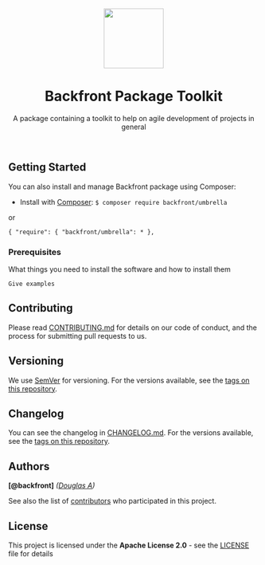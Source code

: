 <br>

<p align="center">
  <a href="https://github.com/BackFront/backfront-package/">
    <img src="https://cdn.dribbble.com/users/201004/screenshots/1854521/logo_folio_bf.jpg" alt="" width=120 height=120>
  </a>

  <h1 align="center">Backfront Package Toolkit</h1>

  <p align="center">A package containing a toolkit to help on agile development of projects in general</p>
</p>

<br>

## Getting Started

You can also install and manage Backfront package using Composer:

- Install with [Composer](https://getcomposer.org/): `$ composer require backfront/umbrella`

or

`{
    "require": {
            "backfront/umbrella": *
    },
`

### Prerequisites

What things you need to install the software and how to install them

```
Give examples
```

## Contributing

Please read [CONTRIBUTING.md](.gitdocs/CONTRIBUTING.md) for details on our code of conduct, and the process for submitting pull requests to us.

## Versioning

We use [SemVer](http://semver.org/) for versioning. For the versions available, see the [tags on this repository](https://github.com/BackFront/backfront-package/releases).

## Changelog

You can see the changelog in [CHANGELOG.md](/.gitdocs/CHANGELOG.mg). 
For the versions available, see the [tags on this repository](https://github.com/BackFront/backfront-package/releases).

## Authors

**[@backfront]** _([Douglas A](http://alvesdouglas.com.br))_

See also the list of [contributors](https://github.com/BackFront/backfront-package/contributors) who participated in this project.

## License

This project is licensed under the **Apache License 2.0** - see the [LICENSE](LICENSE) file for details